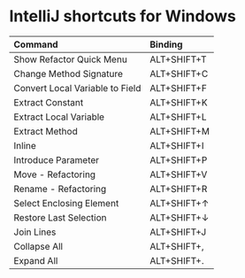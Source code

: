 # IntelliJ shortcuts for Windows

| Command                         | Binding     |
| :---                            | :---        |
| Show Refactor Quick Menu        | ALT+SHIFT+T |
| Change Method Signature         | ALT+SHIFT+C |
| Convert Local Variable to Field | ALT+SHIFT+F |
| Extract Constant                | ALT+SHIFT+K |
| Extract Local Variable          | ALT+SHIFT+L |
| Extract Method                  | ALT+SHIFT+M |
| Inline                          | ALT+SHIFT+I |
| Introduce Parameter             | ALT+SHIFT+P |
| Move - Refactoring              | ALT+SHIFT+V |
| Rename - Refactoring            | ALT+SHIFT+R |
| Select Enclosing Element        | ALT+SHIFT+↑ |
| Restore Last Selection          | ALT+SHIFT+↓ |
| Join Lines                      | ALT+SHIFT+J |
| Collapse All                    | ALT+SHIFT+, |
| Expand All                      | ALT+SHIFT+. |
